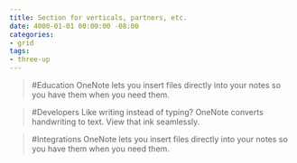 ```yaml
---
title: Section for verticals, partners, etc.
date: 4000-01-01 00:00:00 -08:00
categories:
- grid
tags:
- three-up
---
```


> #Education
> OneNote lets you insert files directly into your notes so you have them when you need them.

> #Developers
> Like writing instead of typing? OneNote converts handwriting to text. View that ink seamlessly.

> #Integrations
> OneNote lets you insert files directly into your notes so you have them when you need them.